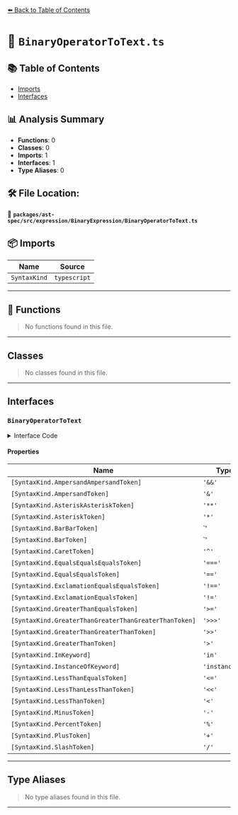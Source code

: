 [⬅️ Back to Table of Contents](../../../../../index.md)

# 📄 `BinaryOperatorToText.ts`

## 📚 Table of Contents

- [Imports](#imports)
- [Interfaces](#interfaces)

## 📊 Analysis Summary

- **Functions**: 0
- **Classes**: 0
- **Imports**: 1
- **Interfaces**: 1
- **Type Aliases**: 0

## 🛠️ File Location:
📂 **`packages/ast-spec/src/expression/BinaryExpression/BinaryOperatorToText.ts`**

## 📦 Imports

| Name | Source |
|------|--------|
| `SyntaxKind` | `typescript` |


---

## 🔧 Functions

> No functions found in this file.


---

## Classes

> No classes found in this file.


---

## Interfaces

### `BinaryOperatorToText`

<details><summary>Interface Code</summary>

```ts
export interface BinaryOperatorToText {
  // logical
  [SyntaxKind.AmpersandAmpersandToken]: '&&';
  // bitwise
  [SyntaxKind.AmpersandToken]: '&';

  // math
  [SyntaxKind.AsteriskAsteriskToken]: '**';
  [SyntaxKind.AsteriskToken]: '*';
  [SyntaxKind.BarBarToken]: '||';
  [SyntaxKind.BarToken]: '|';
  [SyntaxKind.CaretToken]: '^';
  [SyntaxKind.EqualsEqualsEqualsToken]: '===';

  [SyntaxKind.EqualsEqualsToken]: '==';
  [SyntaxKind.ExclamationEqualsEqualsToken]: '!==';
  [SyntaxKind.ExclamationEqualsToken]: '!=';
  [SyntaxKind.GreaterThanEqualsToken]: '>=';
  [SyntaxKind.GreaterThanGreaterThanGreaterThanToken]: '>>>';
  [SyntaxKind.GreaterThanGreaterThanToken]: '>>';

  [SyntaxKind.GreaterThanToken]: '>';
  [SyntaxKind.InKeyword]: 'in';
  [SyntaxKind.InstanceOfKeyword]: 'instanceof';
  [SyntaxKind.LessThanEqualsToken]: '<=';
  [SyntaxKind.LessThanLessThanToken]: '<<';
  [SyntaxKind.LessThanToken]: '<';
  [SyntaxKind.MinusToken]: '-';
  [SyntaxKind.PercentToken]: '%';
  [SyntaxKind.PlusToken]: '+';
  [SyntaxKind.SlashToken]: '/';
}
```
</details>

#### Properties

| Name | Type | Optional | Description |
|------|------|----------|-------------|
| `[SyntaxKind.AmpersandAmpersandToken]` | `'&&'` | ✗ |  |
| `[SyntaxKind.AmpersandToken]` | `'&'` | ✗ |  |
| `[SyntaxKind.AsteriskAsteriskToken]` | `'**'` | ✗ |  |
| `[SyntaxKind.AsteriskToken]` | `'*'` | ✗ |  |
| `[SyntaxKind.BarBarToken]` | `'||'` | ✗ |  |
| `[SyntaxKind.BarToken]` | `'|'` | ✗ |  |
| `[SyntaxKind.CaretToken]` | `'^'` | ✗ |  |
| `[SyntaxKind.EqualsEqualsEqualsToken]` | `'==='` | ✗ |  |
| `[SyntaxKind.EqualsEqualsToken]` | `'=='` | ✗ |  |
| `[SyntaxKind.ExclamationEqualsEqualsToken]` | `'!=='` | ✗ |  |
| `[SyntaxKind.ExclamationEqualsToken]` | `'!='` | ✗ |  |
| `[SyntaxKind.GreaterThanEqualsToken]` | `'>='` | ✗ |  |
| `[SyntaxKind.GreaterThanGreaterThanGreaterThanToken]` | `'>>>'` | ✗ |  |
| `[SyntaxKind.GreaterThanGreaterThanToken]` | `'>>'` | ✗ |  |
| `[SyntaxKind.GreaterThanToken]` | `'>'` | ✗ |  |
| `[SyntaxKind.InKeyword]` | `'in'` | ✗ |  |
| `[SyntaxKind.InstanceOfKeyword]` | `'instanceof'` | ✗ |  |
| `[SyntaxKind.LessThanEqualsToken]` | `'<='` | ✗ |  |
| `[SyntaxKind.LessThanLessThanToken]` | `'<<'` | ✗ |  |
| `[SyntaxKind.LessThanToken]` | `'<'` | ✗ |  |
| `[SyntaxKind.MinusToken]` | `'-'` | ✗ |  |
| `[SyntaxKind.PercentToken]` | `'%'` | ✗ |  |
| `[SyntaxKind.PlusToken]` | `'+'` | ✗ |  |
| `[SyntaxKind.SlashToken]` | `'/'` | ✗ |  |


---

## Type Aliases

> No type aliases found in this file.


---